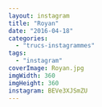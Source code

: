 ```yaml
---
layout: instagram
title: "Royan"
date: "2016-04-18"
categories: 
  - "trucs-instagrammes"
tags: 
  - "instagram"
coverImage: Royan.jpg
imgWidth: 360
imgHeight: 360
instagram: BEVe3XJSmZU
---
```

